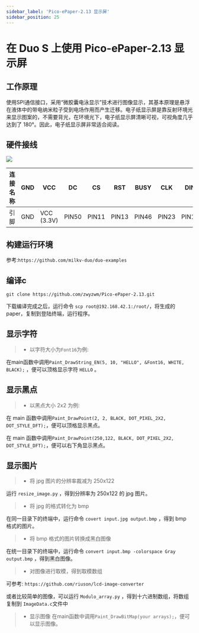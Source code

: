 ```yaml
---
sidebar_label: 'Pico-ePaper-2.13 显示屏'
sidebar_position: 25
---
```


# 在 Duo S 上使用 Pico-ePaper-2.13 显示屏

## 工作原理

使用SPI通信接口，采用“微胶囊电泳显示”技术进行图像显示，其基本原理是悬浮在液体中的带电纳米粒子受到电场作用而产生迁移。电子纸显示屏是靠反射环境光来显示图案的，不需要背光，在环境光下，电子纸显示屏清晰可视，可视角度几乎达到了 180°。因此，电子纸显示屏非常适合阅读。



## 硬件接线

<Image src='/docs/duo/duos/Accessories/Pico-ePaper1-2.13.webp' maxWidth='50%' align='center' />

| 连接名称 | GND | VCC  | DC  | CS  | RST | BUSY | CLK  | DIN  |
|----------|-----|------------|-----|-----|-----|------|------|------|
| 引脚     | GND | VCC (3.3V)  | PIN50 | PIN11 | PIN13 | PIN46 | PIN23 | PIN19 |

## 构建运行环境

参考:` https://github.com/milkv-duo/duo-examples `

## 编译c

```
git clone https://github.com/zwyzwm/Pico-ePaper-2.13.git
```

下载编译完成之后，运行命令 ` scp root@192.168.42.1:/root/ `，将生成的paper，复制到登陆终端，运行程序。

## 显示字符 

> - 以字符大小为` Font16 `为例:

  在main函数中调用` Paint_DrawString_EN(5, 10, "HELLO", &Font16, WHITE, BLACK); ` ，便可以顶格显示字符 `HELLO` 。

## 显示黑点

> - 以黑点大小 2x2 为例:

  在 main 函数中调用` Paint_DrawPoint(2, 2, BLACK, DOT_PIXEL_2X2, DOT_STYLE_DFT); `，便可以顶格显示黑点。

  在 main 函数中调用` Paint_DrawPoint(250,122, BLACK, DOT_PIXEL_2X2, DOT_STYLE_DFT); `，便可以右下角显示黑点。

## 显示图片

> - 将 jpg 图片的分辨率裁减为 250x122

  运行 ` resize_image.py ` ，得到分辨率为 250x122 的 jpg 图片。

> - 将 jpg 的格式转化为 bmp

  在同一目录下的终端中，运行命令 ` covert input.jpg output.bmp ` ，得到 bmp 格式的图片。

> - 将 bmp 格式的图片转换成黑白图像

  在统一目录下的终端中，运行命令 ` convert input.bmp -colorspace Gray output.bmp ` ，得到黑白图像。

> - 对图像进行取模，得到取模数组
  
  可参考: ` https://github.com/riuson/lcd-image-converter `

  或者比较简单的图像，可以运行 ` Modulo_array.py ` ，得到十六进制数组，将数组复制到 ` ImageData.c `文件中
> - 显示图像
 在main函数中调用` Paint_DrawBitMap(your arrays); `，便可以显示图像。








